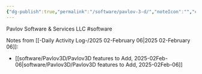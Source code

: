 ```yaml
---
{"dg-publish":true,"permalink":"/software/pavlov-3-d/","noteIcon":"","created":"2025-01-02T15:00:23.317-06:00"}
---
```


Pavlov Software & Services LLC
#software 

Notes from [[-Daily Activity Log-/2025 02-February 06\|2025 02-February 06]]:
- [[software/Pavlov3D/Pavlov3D features to Add, 2025-02Feb-06\|software/Pavlov3D/Pavlov3D features to Add, 2025-02Feb-06]]